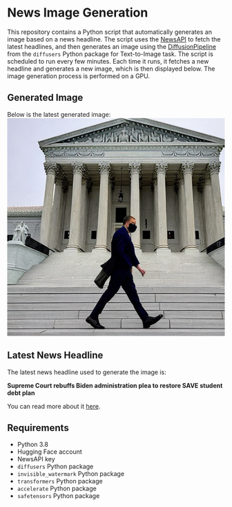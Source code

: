 # News Image Generation
This repository contains a Python script that automatically generates an image based on a news headline. The script uses the [NewsAPI](https://newsapi.org/) to fetch the latest headlines, and then generates an image using the [DiffusionPipeline](https://github.com/huggingface/diffusers) from the `diffusers` Python package for Text-to-Image task.
The script is scheduled to run every few minutes. Each time it runs, it fetches a new headline and generates a new image, which is then displayed below. The image generation process is performed on a GPU.

## Generated Image
Below is the latest generated image:
![Generated Image](image.png)

## Latest News Headline
The latest news headline used to generate the image is:

**Supreme Court rebuffs Biden administration plea to restore SAVE student debt plan**

You can read more about it [here](https://news.google.com/rss/articles/CBMioAFBVV95cUxQcFkxTWdleHRfSlplZmdRXzcxMjExYTdtNjBOaFJuaFVYbnJJbWREbDFPNmpSUWFLNHA4MDhrSkpyVmZ4VjBRUHJldkJHVVJ5WGdIekc5eVhNa3MyalRJZ1M3M21kVDAyUnQyZjEyUUp1RjEzRWJIenBZVGx0ZHd2YTdKS1hkV05aM3o5UTI1eVhZQlJwVFN6bGVOSzFnNGYz?oc=5).

## Requirements
- Python 3.8
- Hugging Face account
- NewsAPI key
- `diffusers` Python package
- `invisible_watermark` Python package
- `transformers` Python package
- `accelerate` Python package
- `safetensors` Python package
